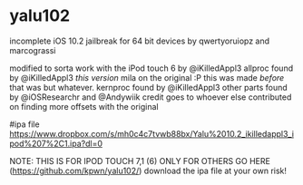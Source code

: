 # yalu102
incomplete iOS 10.2 jailbreak for 64 bit devices by qwertyoruiopz and marcograssi

modified to sorta work with the iPod touch 6 by @iKilledAppl3
allproc found by @iKilledAppl3 *this version* mila on the original :P this was made *before* that was but whatever.
kernproc found by @iKilledAppl3 
other parts found by @iOSResearchr and @Andywiik
credit goes to whoever else contributed on finding more offsets with the original

#ipa file
https://www.dropbox.com/s/mh0c4c7tvwb88bx/Yalu%2010.2_ikilledappl3_ipod%207%2C1.ipa?dl=0

NOTE: THIS IS FOR IPOD TOUCH 7,1 (6) ONLY FOR OTHERS GO HERE (https://github.com/kpwn/yalu102/) download the ipa file at your own risk!
